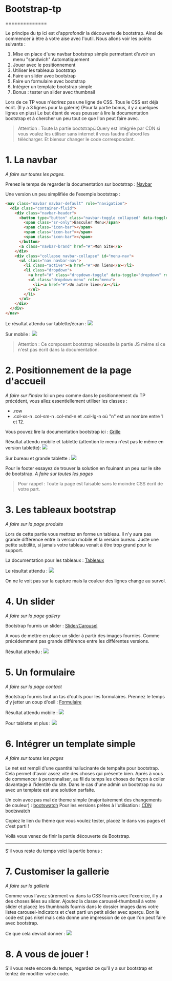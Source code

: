 # Bootstrap-tp
==============

Le principe du tp ici est d'approfondir la découverte de bootstrap. Ainsi de commencer à être à votre aise avec l'outil.
Nous allons voir les points suivants :

1. Mise en place d'une navbar bootstrap simple permettant d'avoir un menu "sandwich" Automatiquement
2. Jouer avec le positionnement
3. Utiliser les tableaux bootstrap
4. Faire un slider avec bootstrap
5. Faire un formulaire avec bootstrap
6. Intégrer un template bootstrap simple
7. Bonus : tester un slider avec thumbnail

Lors de ce TP vous n'écrirez pas une ligne de CSS. Tous le CSS est déjà écrit. (Il y a 3 lignes pour la galerie)
(Pour la partie bonus, il y a quelques lignes en plus)
Le but étant de vous pousser à lire la documentation bootstrap et à chercher un peu tout ce que l'on peut faire avec.

> Attention : Toute la partie bootstrap/JQuery est intégrée par CDN si vous voulez les utiliser sans internet il vous faudra d'abord les télécharger. Et biensur changer le code correspondant.

# 1. La navbar
*A faire sur toutes les pages.*

Prenez le temps de regarder la documentation sur bootstrap : [Navbar](https://getbootstrap.com/docs/5.3/components/navbar/)

Une version un peu simplifiée de l'exemple bootstrap :
```html
<nav class="navbar navbar-default" role="navigation">
  <div class="container-fluid">
    <div class="navbar-header">
      <button type="button" class="navbar-toggle collapsed" data-toggle="collapse" data-target="#menu-nav">
        <span class="sr-only">Basculer Menu</span>
        <span class="icon-bar"></span>
        <span class="icon-bar"></span>
        <span class="icon-bar"></span>
      </button>
      <a class="navbar-brand" href="#">Mon Site</a>
    </div>
    <div class="collapse navbar-collapse" id="menu-nav">
      <ul class="nav navbar-nav">
        <li class="active"><a href="#">Un liens</a></li>
        <li class="dropdown">
          <a href="#" class="dropdown-toggle" data-toggle="dropdown" role="button" aria-expanded="false">Un sous menu <span class="caret"></span></a>
          <ul class="dropdown-menu" role="menu">
            <li><a href="#">Un autre lien</a></li>
          </ul>
        </li>
      </ul>
    </div>
  </div>
</nav>
```

Le résultat attendu sur tablette/écran :
<img src="screenshots/navbar-sm+.png" style="max-width:400px">

Sur mobile :
<img src="screenshots/navbar-xs.png" style="max-width:400px">

> Attention : Ce composant bootstrap nécessite la partie JS même si ce n'est pas écrit dans la documentation.

# 2. Positionnement de la page d'accueil
*A faire sur l'index*
Ici un peu comme dans le positionnement du TP précédent, vous allez essentiellement utiliser les classes :
* .row
* .col-xs-n .col-sm-n .col-md-n et .col-lg-n où "n" est un nombre entre 1 et 12.

Vous pouvez lire la documentation bootstrap ici : [Grille](https://getbootstrap.com/docs/5.3/layout/grid/)

Résultat attendu mobile et tablette (attention le menu n'est pas le même en version tablette):
<img src="screenshots/index-xs-sm.png" style="max-width:400px">

Sur bureau et grande tablette :
<img src="screenshots/index-md-lg.png" style="max-width:400px">

Pour le footer essayez de trouver la solution en fouinant un peu sur le site de bootstrap.
*A faire sur toutes les pages*

>Pour rappel : Toute la page est faisable sans le moindre CSS écrit de votre part.

# 3. Les tableaux bootstrap
*A faire sur la page produits*

Lors de cette partie vous mettrez en forme un tableau. Il n'y aura pas grande différence entre la version mobile et la version bureau.
Juste une petite subtilité, si jamais votre tableau venait à être trop grand pour le support.

La documentation pour les tableaux : [Tableaux](https://getbootstrap.com/docs/5.3/content/tables/)

Le résultat attendu :
<img src="screenshots/products.png" style="max-width:400px">

On ne le voit pas sur la capture mais la couleur des lignes change au survol.

# 4. Un slider
*A faire sur la page gallery*

Bootstrap fournis un slider : [Slider/Carousel](https://getbootstrap.com/docs/5.3/components/carousel/)

A vous de mettre en place un slider à partir des images fournies. Comme précédemment pas grande différence entre les différentes versions.

Résultat attendu :
<img src="screenshots/gallery.png" style="max-width:400px">

# 5. Un formulaire
*A faire sur la page contact*

Bootstrap fournis tout un tas d'outils pour les formulaires. Prennez le temps d'y jetter un coup d'oeil : [Formulaire](https://getbootstrap.com/docs/5.3/forms/overview/)

Résultat attendu mobile :
<img src="screenshots/contact-xs.png" style="max-width:400px">

Pour tablette et plus :
<img src="screenshots/contact-sm+.png" style="max-width:400px">

# 6. Intégrer un template simple
*A faire sur toutes les pages*

Le net est rempli d'une quantité hallucinante de tempalte pour bootstrap. Cela permet d'avoir assez vite des choses qui présente bien.
Aprés à vous de commencer à personnaliser, au fil du temps les choses de façon à coller davantage à l'identité du site.
Dans le cas d'une admin un bootstrap nu ou avec un template est une solution parfaite.

Un coin avec pas mal de theme simple (majoritairement des changements de couleur) : [bootswatch](http://bootswatch.com/)
Pour les versions prêtes à l'utilisation : [CDN bootswatch](http://bootstrapcdn.com/#bootswatch_tab)

Copiez le lien du thème que vous voulez tester, placez le dans vos pages et c'est parti !

Voilà vous venez de finir la partie découverte de Bootstrap.

-------------------------------------------------------------------------------------------------------

S'il vous reste du temps voici la partie bonus :

# 7. Customiser la gallerie
*A faire sur la gallerie*

Comme vous l'avez sûrement vu dans la CSS fournis avec l'exercice, il y a des choses liées au slider.
Ajoutez la classe carousel-thumbnail à votre slider et placez les thumbnails fournis dans le dossier images dans votre listes carousel-indicators et c'est parti un petit slider avec aperçu.
Bon le code est pas nikel mais cela donne une impression de ce que l'on peut faire avec bootstrap.

Ce que cela devrait donner :
<img src="screenshots/gallery-extra.png" style="max-width:400px">

# 8. A vous de jouer !

S'il vous reste encore du temps, regardez ce qu'il y a sur bootstrap et tentez de modifier votre code.
